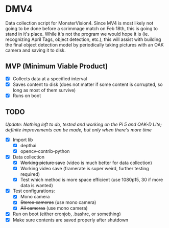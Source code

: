 # DMV4

Data collection script for MonsterVision4. Since MV4 is most likely not going to be done before a scrimmage match on Feb 18th, this is going to stand in it's place. While it's not the program we would hope it is (ie. recognizing April Tags, object detection, etc.), this will assist with building the final object detection model by periodically taking pictures with an OAK camera and saving it to disk.

## MVP (Minimum Viable Product)

- [x] Collects data at a specified interval
- [x] Saves content to disk (does not matter if some content is corrupted, so long as most of them survive)
- [x] Runs on boot

## TODO

*Update: Nothing left to do, tested and working on the Pi 5 and OAK-D Lite; definite improvements can be made, but only when there's more time*

- [x] Import lib
	- [x] depthai
	- [x] opencv-contrib-python
- [x] Data collection
	- [x] ~~Working picture save~~ (video is much better for data collection)
	- [x] Working video save (framerate is super weird, further testing required)
	- [x] Test which method is more space efficient (use 1080p15, 30 if more data is wanted)
- [x] Test configurations:
	- [x] Mono camera
	- [x] ~~Stereo cameras~~ (use mono camera)
	- [x] ~~All cameras~~ (use mono camera)
- [x] Run on boot (either cronjob, .bashrc, or something)
- [x] Make sure contents are saved properly after shutdown
